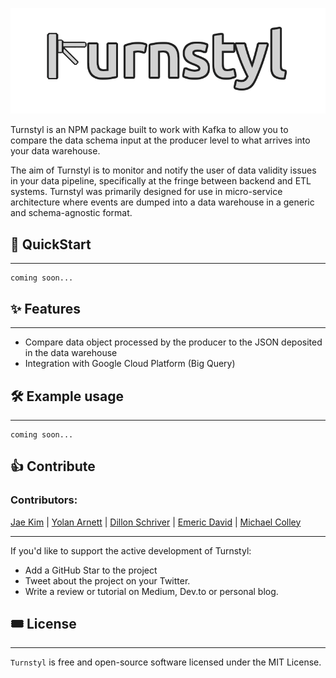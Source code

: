 ![Turnstyl](./assets/turnstile-logo-softwhite-v3-a.png)

Turnstyl is an NPM package built to work with Kafka to allow you to compare the data schema input at the producer level to what arrives into your data warehouse.

The aim of Turnstyl is to monitor and notify the user of data validity issues in your data pipeline, specifically at the fringe between backend and ETL systems. Turnstyl was primarily designed for use in micro-service architecture where events are dumped into a data warehouse in a generic and schema-agnostic format.

## 🚀 QuickStart

---

```
coming soon...
```

## ✨ Features

---

- Compare data object processed by the producer to the JSON deposited in the data warehouse
- Integration with Google Cloud Platform (Big Query)

## 🛠️ Example usage

---

```
coming soon...
```

## 👍 Contribute

### Contributors:

[Jae Kim](https://github.com/jaeklm) | [Yolan Arnett](https://github.com/yarnett) | [Dillon Schriver](https://github.com/Dillon-Schriver) | [Emeric David](https://github.com/emeric-gh) | [Michael Colley](https://github.com/michaelecolley)

---

If you'd like to support the active development of Turnstyl:

- Add a GitHub Star to the project
- Tweet about the project on your Twitter.
- Write a review or tutorial on Medium, Dev.to or personal blog.

## 🎟️ License

---

`Turnstyl` is free and open-source software licensed under the MIT License.
